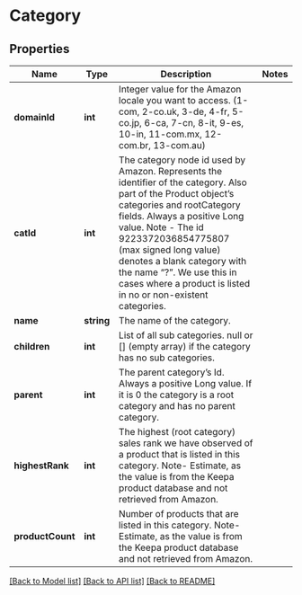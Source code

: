 # Category

## Properties
Name | Type | Description | Notes
------------ | ------------- | ------------- | -------------
**domainId** | **int** | Integer value for the Amazon locale you want to access. (1-com, 2-co.uk, 3-de, 4-fr, 5-co.jp, 6-ca, 7-cn, 8-it, 9-es, 10-in, 11-com.mx, 12-com.br, 13-com.au) | 
**catId** | **int** | The category node id used by Amazon. Represents the identifier of the category. Also part of the Product object’s categories and rootCategory fields. Always a positive Long value. Note - The id 9223372036854775807 (max signed long value) denotes a blank category with the name “?”. We use this in cases where a product is listed in no or non-existent categories. | 
**name** | **string** | The name of the category. | 
**children** | **int** | List of all sub categories. null or [] (empty array) if the category has no sub categories. | 
**parent** | **int** | The parent category’s Id. Always a positive Long value. If it is 0 the category is a root category and has no parent category. | 
**highestRank** | **int** | The highest (root category) sales rank we have observed of a product that is listed in this category. Note- Estimate, as the value is from the Keepa product database and not retrieved from Amazon. | 
**productCount** | **int** | Number of products that are listed in this category. Note- Estimate, as the value is from the Keepa product database and not retrieved from Amazon. | 

[[Back to Model list]](../README.md#documentation-for-models) [[Back to API list]](../README.md#documentation-for-api-endpoints) [[Back to README]](../README.md)


